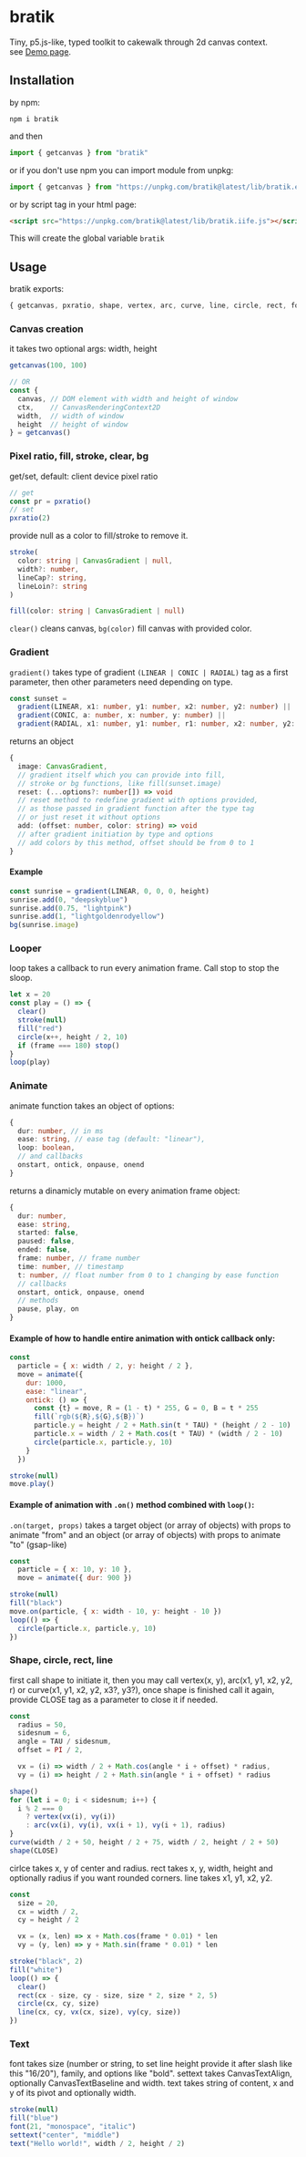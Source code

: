 # bratik
Tiny, p5.js-like, typed toolkit to cakewalk through 2d canvas context.  
see [Demo page](https://foretoo.github.io/bratik).

## Installation

by npm:
```
npm i bratik
```
and then
```javascript
import { getcanvas } from "bratik"
```
or if you don't use npm you can import module from unpkg:
```javascript
import { getcanvas } from "https://unpkg.com/bratik@latest/lib/bratik.es.js"
```
or by script tag in your html page:
```html
<script src="https://unpkg.com/bratik@latest/lib/bratik.iife.js"></script>
```
This will create the global variable `bratik`

## Usage

bratik exports:
```javascript
{ getcanvas, pxratio, shape, vertex, arc, curve, line, circle, rect, font, settext, text, LINEAR, CONIC, RADIAL, gradient, fill, stroke, clear, bg, frame, loop, stop, looping, animate, CLOSE, PI, TAU }
```
### Canvas creation
it takes two optional args: width, height
```javascript
getcanvas(100, 100)

// OR
const {
  canvas, // DOM element with width and height of window
  ctx,    // CanvasRenderingContext2D
  width,  // width of window
  height  // height of window
} = getcanvas()
```
### Pixel ratio, fill, stroke, clear, bg
get/set, default: client device pixel ratio
```javascript
// get
const pr = pxratio()
// set
pxratio(2)
```
provide null as a color to fill/stroke to remove it.
```typescript
stroke(
  color: string | CanvasGradient | null,
  width?: number,
  lineCap?: string,
  lineLoin?: string
)

fill(color: string | CanvasGradient | null)
```  
`clear()` cleans canvas, `bg(color)` fill canvas with provided color.
### Gradient
`gradient()` takes type of gradient `(LINEAR | CONIC | RADIAL)` tag as a first parameter, then other parameters need depending on type.
```typescript
const sunset = 
  gradient(LINEAR, x1: number, y1: number, x2: number, y2: number) ||
  gradient(CONIC, a: number, x: number, y: number) ||
  gradient(RADIAL, x1: number, y1: number, r1: number, x2: number, y2: number, r2: number)
```
returns an object
```typescript
{
  image: CanvasGradient,
  // gradient itself which you can provide into fill,
  // stroke or bg functions, like fill(sunset.image)
  reset: (...options?: number[]) => void
  // reset method to redefine gradient with options provided,
  // as those passed in gradient function after the type tag
  // or just reset it without options
  add: (offset: number, color: string) => void
  // after gradient initiation by type and options
  // add colors by this method, offset should be from 0 to 1
}
```
#### Example
```typescript
const sunrise = gradient(LINEAR, 0, 0, 0, height)
sunrise.add(0, "deepskyblue")
sunrise.add(0.75, "lightpink")
sunrise.add(1, "lightgoldenrodyellow")
bg(sunrise.image)
```
### Looper
loop takes a callback to run every animation frame. Call stop to stop the sloop.
```javascript
let x = 20
const play = () => {
  clear()
  stroke(null)
  fill("red")
  circle(x++, height / 2, 10)
  if (frame === 180) stop()
}
loop(play)
```
### Animate
animate function takes an object of options:
```typescript
{
  dur: number, // in ms
  ease: string, // ease tag (default: "linear"),
  loop: boolean,
  // and callbacks
  onstart, ontick, onpause, onend
}
```
returns a dinamicly mutable on every animation frame object:
```typescript
{
  dur: number,
  ease: string,
  started: false,
  paused: false,
  ended: false,
  frame: number, // frame number
  time: number, // timestamp
  t: number, // float number from 0 to 1 changing by ease function
  // callbacks
  onstart, ontick, onpause, onend
  // methods
  pause, play, on
}
```
#### Example of how to handle entire animation with ontick callback only:
```javascript
const
  particle = { x: width / 2, y: height / 2 },
  move = animate({
    dur: 1000,
    ease: "linear",
    ontick: () => {
      const {t} = move, R = (1 - t) * 255, G = 0, B = t * 255
      fill(`rgb(${R},${G},${B})`)
      particle.y = height / 2 + Math.sin(t * TAU) * (height / 2 - 10)
      particle.x = width / 2 + Math.cos(t * TAU) * (width / 2 - 10)
      circle(particle.x, particle.y, 10)
    }
  })

stroke(null)
move.play()
```
#### Example of animation with `.on()` method combined with `loop()`:
`.on(target, props)` takes a target object (or array of objects) with props to animate "from" and an object (or array of objects) with props to animate "to" (gsap-like)
```javascript
const
  particle = { x: 10, y: 10 },
  move = animate({ dur: 900 })

stroke(null)
fill("black")
move.on(particle, { x: width - 10, y: height - 10 })
loop(() => {
  circle(particle.x, particle.y, 10)
})
```
### Shape, circle, rect, line
first call shape to initiate it, then you may call vertex(x, y), arc(x1, y1, x2, y2, r) or curve(x1, y1, x2, y2, x3?, y3?), once shape is finished call it again, provide CLOSE tag as a parameter to close it if needed.
```javascript
const
  radius = 50,
  sidesnum = 6,
  angle = TAU / sidesnum,
  offset = PI / 2,

  vx = (i) => width / 2 + Math.cos(angle * i + offset) * radius,
  vy = (i) => height / 2 + Math.sin(angle * i + offset) * radius

shape()
for (let i = 0; i < sidesnum; i++) {
  i % 2 === 0
    ? vertex(vx(i), vy(i))
    : arc(vx(i), vy(i), vx(i + 1), vy(i + 1), radius)
}
curve(width / 2 + 50, height / 2 + 75, width / 2, height / 2 + 50)
shape(CLOSE)
```
cirlce takes x, y of center and radius. rect takes x, y, width, height and optionally radius if you want rounded corners. line takes x1, y1, x2, y2.
```javascript
const
  size = 20,
  cx = width / 2,
  cy = height / 2

  vx = (x, len) => x + Math.cos(frame * 0.01) * len
  vy = (y, len) => y + Math.sin(frame * 0.01) * len

stroke("black", 2)
fill("white")
loop(() => {
  clear()
  rect(cx - size, cy - size, size * 2, size * 2, 5)
  circle(cx, cy, size)
  line(cx, cy, vx(cx, size), vy(cy, size))
})
```
### Text
font takes size (number or string, to set line height provide it after slash like this "16/20"), family, and options like "bold". settext takes CanvasTextAlign, optionally CanvasTextBaseline and width. text takes string of content, x and y of its pivot and optionally width.
```javascript
stroke(null)
fill("blue")
font(21, "monospace", "italic")
settext("center", "middle")
text("Hello world!", width / 2, height / 2)
```